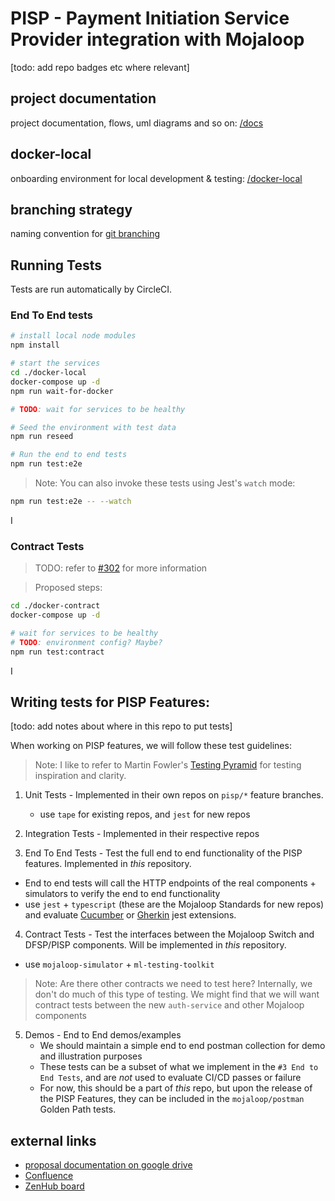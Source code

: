 # PISP - Payment Initiation Service Provider integration with Mojaloop

[todo: add repo badges etc where relevant]

## project documentation
project documentation, flows, uml diagrams and so on: [/docs](./docs/README.md)

## docker-local
onboarding environment for local development & testing: [/docker-local](./docker-local/README.md)

## branching strategy
naming convention for [git branching](./docs/git_branching.md)

## Running Tests

Tests are run automatically by CircleCI.

### End To End tests

```bash
# install local node modules
npm install

# start the services
cd ./docker-local
docker-compose up -d
npm run wait-for-docker

# TODO: wait for services to be healthy

# Seed the environment with test data
npm run reseed

# Run the end to end tests
npm run test:e2e

```

> Note: You can also invoke these tests using Jest's `watch` mode:
```bash
npm run test:e2e -- --watch
```
I

### Contract Tests
> TODO: refer to [#302](https://app.zenhub.com/workspaces/pisp-5e8457b05580fb04a7fd4878/issues/mojaloop/mojaloop/302) for more information

>Proposed steps:
```bash
cd ./docker-contract
docker-compose up -d

# wait for services to be healthy
# TODO: environment config? Maybe?
npm run test:contract
```
I

## Writing tests for PISP Features:
[todo: add notes about where in this repo to put tests]

When working on PISP features, we will follow these test guidelines:

> Note: I like to refer to Martin Fowler's [Testing Pyramid](https://martinfowler.com/articles/practical-test-pyramid.html#TheTestPyramid) for testing inspiration and clarity.

1. Unit Tests - Implemented in their own repos on `pisp/*` feature branches.
    - use `tape` for existing repos, and `jest` for new repos

2. Integration Tests - Implemented in their respective repos

3. End To End Tests - Test the full end to end functionality of the PISP features. Implemented in _this_ repository.
  - End to end tests will call the HTTP endpoints of the real components + simulators to verify the end to end functionality
  - use `jest` + `typescript` (these are the Mojaloop Standards for new repos) and evaluate [Cucumber](https://www.npmjs.com/package/jest-cucumber) or [Gherkin](https://github.com/sjmeverett/gherkin-jest#readme) jest extensions.

4. Contract Tests - Test the interfaces between the Mojaloop Switch and DFSP/PISP components. Will be implemented in _this_ repository.
  - use `mojaloop-simulator` + `ml-testing-toolkit`

> Note: Are there other contracts we need to test here? Internally, we don't do much of this type of testing. We might find that we will want contract tests between the new `auth-service` and other Mojaloop components

5. Demos - End to End demos/examples 
   - We should maintain a simple end to end postman collection for demo and illustration purposes
   - These tests can be a subset of what we implement in the `#3 End to End Tests`, and are _not_ used to evaluate CI/CD passes or failure
   - For now, this should be a part of _this_ repo, but upon the release of the PISP Features, they can be included in the `mojaloop/postman` Golden Path tests.


## external links
 - [proposal documentation on google drive](https://docs.google.com/document/d/17rLpCPM2NY-i4oKGxhlBMbQahGY0k83rij2EOiU_OR4/edit)
 - [Confluence](https://modusbox.atlassian.net/wiki/spaces/GPISP/pages/648774132/Google+PISP+Documentation)
 - [ZenHub board](https://app.zenhub.com/workspaces/pisp-5e8457b05580fb04a7fd4878/board?repos=106737677)
  
